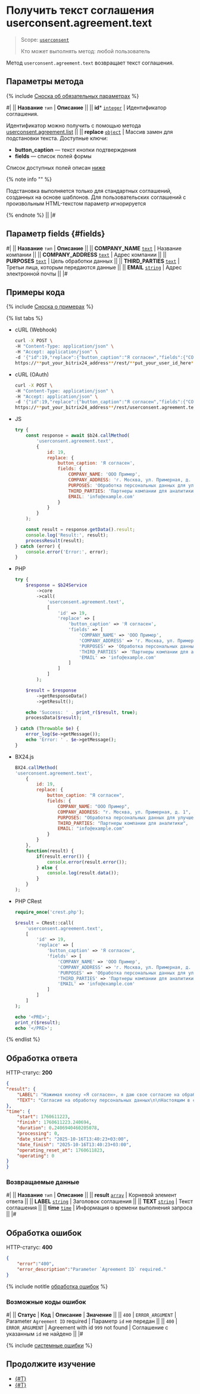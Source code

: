 # Получить текст соглашения userconsent.agreement.text

> Scope: [`userconsent`](../scopes/permissions.md)
>
> Кто может выполнять метод: любой пользователь

Метод `userconsent.agreement.text` возвращает текст соглашения.

## Параметры метода

{% include [Сноска об обязательных параметрах](../../_includes/required.md) %}

#|
|| **Название**
`тип` | **Описание** ||
|| **id***
[`integer`](../data-types.md) | Идентификатор соглашения.

Идентификатор можно получить с помощью метода [userconsent.agreement.list](./user-consent-agreement-list.md) ||
|| **replace** 
[`object`](../data-types.md) | Массив замен для подстановки текста. Доступные ключи:

- **button_caption** — текст кнопки подтверждения
- **fields** — список полей формы
  
Список доступных полей описан [ниже](#fields)

{% note info "" %}

Подстановка выполняется только для стандартных соглашений, созданных на основе шаблонов. Для пользовательских соглашений с произвольным HTML-текстом параметр игнорируется 

{% endnote %} ||
|#

## Параметр fields {#fields}

#|
|| **Название**
`тип` | **Описание** ||
|| **COMPANY_NAME**
[`text`](../data-types.md) | Название компании ||
|| **COMPANY_ADDRESS**
[`text`](../data-types.md) | Адрес компании ||
|| **PURPOSES**
[`text`](../data-types.md) | Цель обработки данных ||
|| **THIRD_PARTIES**
[`text`](../data-types.md) | Третьи лица, которым передаются данные ||
|| **EMAIL**
[`string`](../data-types.md) | Адрес электронной почты ||
|#

## Примеры кода

{% include [Сноска о примерах](../../_includes/examples.md) %}

{% list tabs %}

- cURL (Webhook)

    ```bash
    curl -X POST \
    -H "Content-Type: application/json" \
    -H "Accept: application/json" \
    -d '{"id":19,"replace":{"button_caption":"Я согласен","fields":{"COMPANY_NAME":"ООО Пример","COMPANY_ADDRESS":"г. Москва, ул. Примерная, д. 1","PURPOSES":"Обработка персональных данных для улучшения сервиса","THIRD_PARTIES":"Партнеры компании для аналитики","EMAIL":"info@example.com"}}}' \
    https://**put_your_bitrix24_address**/rest/**put_your_user_id_here**/**put_your_webbhook_here**/userconsent.agreement.text
    ```

- cURL (OAuth)

    ```bash
    curl -X POST \
    -H "Content-Type: application/json" \
    -H "Accept: application/json" \
    -d '{"id":19,"replace":{"button_caption":"Я согласен","fields":{"COMPANY_NAME":"ООО Пример","COMPANY_ADDRESS":"г. Москва, ул. Примерная, д. 1","PURPOSES":"Обработка персональных данных для улучшения сервиса","THIRD_PARTIES":"Партнеры компании для аналитики","EMAIL":"info@example.com"}},"auth":"**put_access_token_here**"}' \
    https://**put_your_bitrix24_address**/rest/userconsent.agreement.text
    ```

- JS

    ```js
    try {
        const response = await $b24.callMethod(
            'userconsent.agreement.text',
            {
                id: 19,
                replace: {
                    button_caption: 'Я согласен',
                    fields: {
                        COMPANY_NAME: 'ООО Пример',
                        COMPANY_ADDRESS: 'г. Москва, ул. Примерная, д. 1',
                        PURPOSES: 'Обработка персональных данных для улучшения сервиса',
                        THIRD_PARTIES: 'Партнеры компании для аналитики',
                        EMAIL: 'info@example.com'
                    }
                }
            }
        );

        const result = response.getData().result;
        console.log('Result:', result);
        processResult(result);
    } catch (error) {
        console.error('Error:', error);
    }
    ```

- PHP

    ```php
    try {
        $response = $b24Service
            ->core
            ->call(
                'userconsent.agreement.text',
                [
                    'id' => 19,
                    'replace' => [
                        'button_caption' => 'Я согласен',
                        'fields' => [
                            'COMPANY_NAME' => 'ООО Пример',
                            'COMPANY_ADDRESS' => 'г. Москва, ул. Примерная, д. 1',
                            'PURPOSES' => 'Обработка персональных данных для улучшения сервиса',
                            'THIRD_PARTIES' => 'Партнеры компании для аналитики',
                            'EMAIL' => 'info@example.com'
                        ]
                    ]
                ]
            );

        $result = $response
            ->getResponseData()
            ->getResult();

        echo 'Success: ' . print_r($result, true);
        processData($result);

    } catch (Throwable $e) {
        error_log($e->getMessage());
        echo 'Error: ' . $e->getMessage();
    }
    ```

- BX24.js

    ```js
    BX24.callMethod(
    'userconsent.agreement.text',
        {
            id: 19,
            replace: {
                button_caption: "Я согласен",
                fields: {
                    COMPANY_NAME: "ООО Пример",
                    COMPANY_ADDRESS: "г. Москва, ул. Примерная, д. 1",
                    PURPOSES: "Обработка персональных данных для улучшения сервиса",
                    THIRD_PARTIES: "Партнеры компании для аналитики",
                    EMAIL: "info@example.com"
                }
            }
        },
        function(result) {
            if(result.error()) {
                console.error(result.error());
            } else {
                console.log(result.data());
            }
        }
    );
    ```

- PHP CRest

    ```php
    require_once('crest.php');

    $result = CRest::call(
        'userconsent.agreement.text',
        [
            'id' => 19,
            'replace' => [
                'button_caption' => 'Я согласен',
                'fields' => [
                    'COMPANY_NAME' => 'ООО Пример',
                    'COMPANY_ADDRESS' => 'г. Москва, ул. Примерная, д. 1',
                    'PURPOSES' => 'Обработка персональных данных для улучшения сервиса',
                    'THIRD_PARTIES' => 'Партнеры компании для аналитики',
                    'EMAIL' => 'info@example.com'
                ]
            ]
        ]
    );

    echo '<PRE>';
    print_r($result);
    echo '</PRE>';
    ```

{% endlist %}

## Обработка ответа

HTTP-статус: **200**

```json
{
"result": {
    "LABEL": "Нажимая кнопку «Я согласен», я даю свое согласие на обработку моих персональных данных, в соответствии с Федеральным законом от 27.07.2006 года №152-ФЗ «О персональных данных», на условиях и для целей, определенных в Согласии на обработку персональных данных",
    "TEXT": "Согласие на обработку персональных данных\n\nНастоящим в соответствии с Федеральным законом № 152-ФЗ «О персональных данных» от 27.07.2006 года свободно, своей волей и в своем интересе выражаю свое безусловное согласие на обработку моих персональных данных , зарегистрированным в соответствии с законодательством РФ по адресу: \n (далее по тексту - Оператор).\n1. Согласие дается на обработку одной, нескольких или всех категорий персональных данных, не являющихся специальными или биометрическими, предоставляемых мною, которые могут включать:\n\n- ООО Пример;\n- г. Москва, ул. Примерная, д. 1;\n- Обработка персональных данных для улучшения сервиса;\n- Партнеры компании для аналитики;\n- info@example.com.\n\n2. Оператор может совершать следующие действия: сбор; запись; систематизация; накопление; хранение; уточнение (обновление, изменение); извлечение; использование; блокирование; удаление; уничтожение. \n\n3. Способы обработки: как с использованием средств автоматизации, так и без их использования.\n\n4. Цель обработки: предоставление мне услуг/работ, включая, направление в мой адрес уведомлений, касающихся предоставляемых услуг/работ, подготовка и направление ответов на мои запросы, направление в мой адрес информации о мероприятиях/товарах/услугах/работах Оператора.\n\n5. В связи с тем, что Оператор может осуществлять обработку моих персональных данных посредством программы для ЭВМ «1С-Битрикс24», я даю свое согласие Оператору на осуществление соответствующего поручения ООО «1С-Битрикс», (ОГРН 5077746476209), зарегистрированному по адресу: 109544, г. Москва, б-р Энтузиастов, д. 2, эт.13, пом. 8-19.\n\n6. Настоящее согласие действует до момента его отзыва путем направления соответствующего уведомления на электронный адрес kalashnikova@bitrix.ru или направления по адресу .\n\n7. В случае отзыва мною согласия на обработку персональных данных Оператор вправе продолжить обработку персональных данных без моего согласия при наличии оснований, предусмотренных Федеральным законом №152-ФЗ «О персональных данных» от 27.07.2006 г."
},
"time": {
    "start": 1760611223,
    "finish": 1760611223.240694,
    "duration": 0.2406940460205078,
    "processing": 0,
    "date_start": "2025-10-16T13:40:23+03:00",
    "date_finish": "2025-10-16T13:40:23+03:00",
    "operating_reset_at": 1760611823,
    "operating": 0
}
}
```

### Возвращаемые данные

#|
|| **Название**
`тип` | **Описание** ||
|| **result**
[`array`](../data-types.md) | Корневой элемент ответа ||
|| **LABEL**
[`string`](../data-types.md) | Заголовок соглашения ||
|| **TEXT**
[`string`](../data-types.md) | Текст соглашения ||
|| **time**
[`time`](../data-types.md#time) | Информация о времени выполнения запроса ||
|#

## Обработка ошибок

HTTP-статус: **400**

```json
{
    "error":"400",
    "error_description":"Parameter `Agreement ID` required."
}
```

{% include notitle [обработка ошибок](../../_includes/error-info.md) %}

### Возможные коды ошибок

#|
|| **Статус** | **Код** | **Описание** | **Значение** ||
|| `400` | `ERROR_ARGUMENT` | Parameter `Agreement ID` required | Параметр `id` не передан ||
|| `400` | `ERROR_ARGUMENT` | Agreement with id `999` not found | Соглашение с указанным `id` не найдено ||
|#

{% include [системные ошибки](../../_includes/system-errors.md) %}

## Продолжите изучение 

- [{#T}](./user-consent-agreement-list.md)
- [{#T}](./user-consent-consent-add.md)